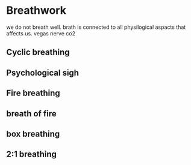 # Breathwork

we do not breath well. 
brath is connected to all physilogical aspacts that affects us.
vegas nerve
co2

## Cyclic breathing

## Psychological sigh

##  Fire breathing

## breath of fire

## box breathing

## 2:1 breathing